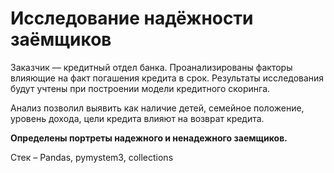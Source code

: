 # Исследование надёжности заёмщиков

Заказчик — кредитный отдел банка. Проанализированы факторы влияющие на факт погашения кредита в срок. Результаты исследования будут учтены при построении модели кредитного скоринга.

Анализ позволил выявить как наличие детей, семейное положение, уровень дохода, цели кредита влияют на возврат кредита. 

**Определены портреты надежного и ненадежного заемщиков.**

Стек – Pandas, pymystem3, collections


